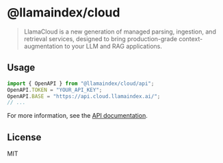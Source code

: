 # @llamaindex/cloud

> LlamaCloud is a new generation of managed parsing, ingestion, and retrieval services, designed to bring production-grade context-augmentation to your LLM and RAG applications.

## Usage

```ts
import { OpenAPI } from "@llamaindex/cloud/api";
OpenAPI.TOKEN = "YOUR_API_KEY";
OpenAPI.BASE = "https://api.cloud.llamaindex.ai/";
// ...
```

For more information, see the [API documentation](https://docs.cloud.llamaindex.ai/).

## License

MIT
